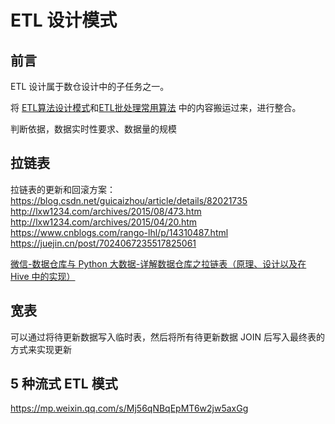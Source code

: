 # ETL 设计模式

## 前言

ETL 设计属于数仓设计中的子任务之一。


将 [ETL算法设计模式](work/methodology/Data-Engineering/Data-Development/ETL/ETL算法设计模式.md)和[ETL批处理常用算法](work/methodology/Data-Engineering/Data-Development/ETL/ETL批处理常用算法.md) 中的内容搬运过来，进行整合。


判断依据，数据实时性要求、数据量的规模


## 拉链表

拉链表的更新和回滚方案：
https://blog.csdn.net/guicaizhou/article/details/82021735
http://lxw1234.com/archives/2015/08/473.htm
http://lxw1234.com/archives/2015/04/20.htm
https://www.cnblogs.com/rango-lhl/p/14310487.html
https://juejin.cn/post/7024067235517825061

[微信-数据仓库与 Python 大数据-详解数据仓库之拉链表（原理、设计以及在 Hive 中的实现）](https://mp.weixin.qq.com/s/2-4w6jGjVzDmlTMck5gKLg)

## 宽表

可以通过将待更新数据写入临时表，然后将所有待更新数据 JOIN 后写入最终表的方式来实现更新


## 5 种流式 ETL 模式
https://mp.weixin.qq.com/s/Mj56qNBqEpMT6w2jw5axGg